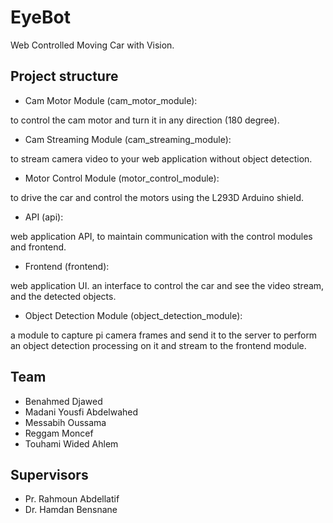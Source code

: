 # EyeBot

Web Controlled Moving Car with Vision.


## Project structure

- Cam Motor Module (cam_motor_module):

to control the cam motor and turn it in any direction (180 degree).

- Cam Streaming Module (cam_streaming_module):

to stream camera video to your web application without object detection.

- Motor Control Module (motor_control_module):

to drive the car and control the motors using the L293D Arduino shield.

- API (api):

web application API, to maintain communication with the control modules and frontend.

- Frontend (frontend):

web application UI. an interface to control the car and see the video stream, and the detected objects.

- Object Detection Module (object_detection_module):

a module to capture pi camera frames and send it to the server to perform an object detection processing on it
and stream to the frontend module.


## Team

- Benahmed Djawed
- Madani Yousfi Abdelwahed
- Messabih Oussama
- Reggam Moncef
- Touhami Wided Ahlem

## Supervisors

- Pr. Rahmoun Abdellatif
- Dr. Hamdan Bensnane